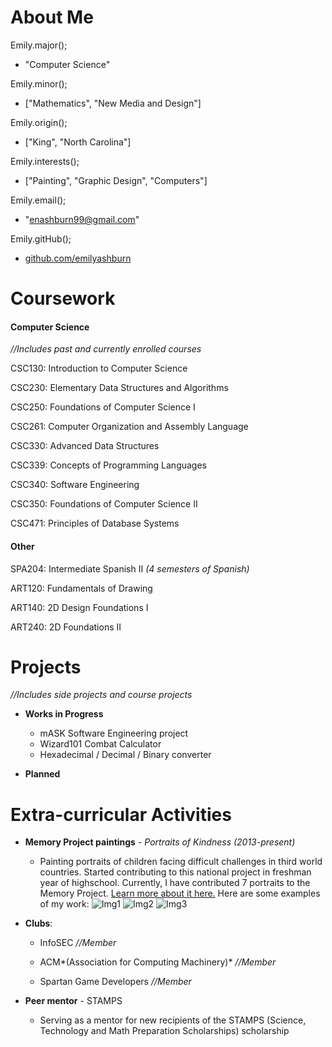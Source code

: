 # About Me
        
Emily.major();
  - "Computer Science"
  
Emily.minor();
  - ["Mathematics", "New Media and Design"]
  
Emily.origin();
  - ["King", "North Carolina"]
  
Emily.interests();
  - ["Painting", "Graphic Design", "Computers"]
  
Emily.email();
  - "enashburn99@gmail.com"
  
Emily.gitHub();
  - [github.com/emilyashburn](https://github.com/emilyashburn)
                
# Coursework
#### Computer Science
*//Includes past and currently enrolled courses*

CSC130: Introduction to Computer Science

CSC230: Elementary Data Structures and Algorithms

CSC250: Foundations of Computer Science I

CSC261: Computer Organization and Assembly Language

CSC330: Advanced Data Structures

CSC339: Concepts of Programming Languages

CSC340: Software Engineering

CSC350: Foundations of Computer Science II

CSC471: Principles of Database Systems


#### Other
SPA204: Intermediate Spanish II *(4 semesters of Spanish)*

ART120: Fundamentals of Drawing

ART140: 2D Design Foundations I

ART240: 2D Foundations II
                
# Projects

*//Includes side projects and course projects*

- **Works in Progress**

  - mASK Software Engineering project
  - Wizard101 Combat Calculator
  - Hexadecimal / Decimal / Binary converter

- **Planned**


# Extra-curricular Activities
- **Memory Project paintings** - *Portraits of Kindness (2013-present)*
  * Painting portraits of children facing difficult challenges in third world countries. Started contributing to this national project in freshman year of highschool. Currently, I have contributed 7 portraits to the Memory Project. [Learn more about it here.](https://www.memoryproject.org/) Here are some examples of my work:
        ![Img1](https://imgur.com/8PjN2gS.png)
        ![Img2](https://imgur.com/hUq1noI.png)
        ![Img3](https://imgur.com/0KNIKcC.png)
        
        
- **Clubs**: 
  * InfoSEC *//Member*
        
  * ACM*(Association for Computing Machinery)* *//Member*
        
  * Spartan Game Developers *//Member*

- **Peer mentor** - STAMPS
  - Serving as a mentor for new recipients of the STAMPS (Science, Technology and Math Preparation Scholarships) scholarship
